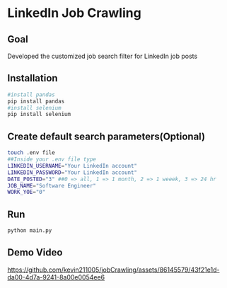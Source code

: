 # LinkedIn Job Crawling 

## Goal
Developed the customized job search filter for LinkedIn job posts

## Installation
```bash
#install pandas 
pip install pandas
#install selenium 
pip install selenium
```
## Create default search parameters(Optional)
```bash
touch .env file 
##Inside your .env file type
LINKEDIN_USERNAME="Your LinkedIn account"
LINKEDIN_PASSWORD="Your LinkedIn account"
DATE_POSTED="3" ##0 => all, 1 => 1 month, 2 => 1 weeek, 3 => 24 hr
JOB_NAME="Software Engineer"
WORK_YOE="0"
```
## Run 
```bash
python main.py 
```
## Demo Video 
https://github.com/kevin211005/jobCrawling/assets/86145579/43f21e1d-da00-4d7a-9241-8a00e0054ee6

